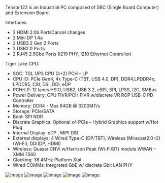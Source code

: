 Tensor I22 is an Industrial PC composed of SBC (Single Board Computer) and Extension Board.

Interfaces:

- 2 HDMI 2.0b PortsCancel changes
- 2 Mini DP 1.4a
- 2 USB3.2 Gen 2 Ports
- 2 USB2.0 Ports
- 2 RJ45 2.5Gbe Ports (I219 PHY, I210 Ethernet Controller)



Tiger Lake CPU:
- SOC: TGL UP3 CPU (4+2)
     PCH – LP
- CPU IO: PCIe Gen4, 4x Type-C (TBT, USB 4.0, DP), DDR4,LPDDR4x, LPDDR5, CSI, DSi, DDI, eDP
- PCH-LP: 12 lanes HSIO, USB2, USB 3.2, eSPI, SPI, LPSS, I2C, SMBus
- Power Delivery: CPU FIVR/PCH FIVR w/discrete VR ROP USB-C PD Controller
- Memory: DDR4 - Max 64GB @ 3200MT/s 
- Storage: PCIe/SATA
- Boot: SPI NOR
- Discrete Graphics: Optional x4 PCIe – Hybrid Graphics support w/Hot Plug 
- Internal Display: eDP , MIPI DSI
- External displays: 4 Wired Type-C (DP/TBT), Wireless (Miracast2.0 r2) (Wi-Fi), DDI(DP, HDMI)
- Wireless: Quasar CNVi w/Harrison Peak (Wi-Fi/BT) module WWAN – XMM 7560
- Clocking: 38.4MHz Platform Xtal
- Wired COMMs: Integrated GbE w/ discrete Gbit LAN PHY

![image](https://user-images.githubusercontent.com/13163663/148600980-852e8595-822f-44c0-af1b-0c5d6daa5ff2.png)
![image](https://user-images.githubusercontent.com/13163663/148600996-31ccb4c9-1d49-42d4-b275-ecda9ad71896.png)
![image](https://user-images.githubusercontent.com/13163663/148600936-e441aa87-6a56-4540-bbee-e9fceaf63776.png)
![image](https://user-images.githubusercontent.com/13163663/148601054-02544d76-52c6-4502-93d0-40dde080b67c.png)
![image](https://user-images.githubusercontent.com/13163663/148601078-be7870c9-6758-44b9-9f79-9fa1c7b48515.png)

